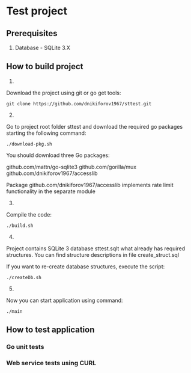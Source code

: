 # Test project

## Prerequisites

1. Database - SQLite 3.X

## How to build project

1. 

Download the project using git or go get tools:

```
git clone https://github.com/dnikiforov1967/sttest.git
```

2.

Go to project root folder sttest and download the required go packages starting the following command:

```
./download-pkg.sh
```

You should download three Go packages:

github.com/mattn/go-sqlite3
github.com/gorilla/mux
github.com/dnikiforov1967/accesslib

Package github.com/dnikiforov1967/accesslib implements rate limit functionality in the separate module

3. 

Compile the code:

```
./build.sh
``` 

4.

Project contains SQLite 3 database sttest.sqlt what already has required structures.
You can find structure descriptions in file create_struct.sql

If you want to re-create database structures, execute the script:

```
./createDb.sh
```

5.

Now you can start application using command:

```
./main
```


## How to test application

### Go unit tests

### Web service tests using CURL
